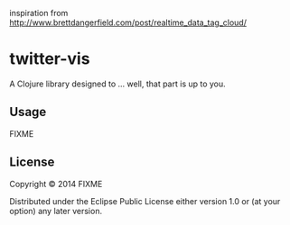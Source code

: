 inspiration from http://www.brettdangerfield.com/post/realtime_data_tag_cloud/
# twitter-vis

A Clojure library designed to ... well, that part is up to you.

## Usage

FIXME

## License

Copyright © 2014 FIXME

Distributed under the Eclipse Public License either version 1.0 or (at
your option) any later version.
